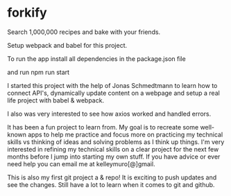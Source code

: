 # forkify
Search 1,000,000 recipes and bake with your friends.

Setup webpack and babel for this project.

To run the app install all dependencies in the package.json file

and run npm run start

I started this project with the help of Jonas Schmedtmann to learn how to connect API's, dynamically update content on a webpage and setup a real life project with babel & webpack.

I also was very interested to see how axios worked and handled errors.

It has been a fun project to learn from. My goal is to recreate some well-known apps to help me practice and focus more on practicing my technical skills vs thinking of ideas and solving problems as I think up things. I'm very interested in refining my technical skills on a clear project for the next few months before I jump into starting my own stuff. If you have advice or ever need help you can email me at kelleymuro[@]gmail.

This is also my first git project a & repo! It is exciting to push updates and see the changes. Still have a lot to learn when it comes to git and github.
